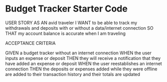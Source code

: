 # Budget Tracker Starter Code

USER STORY
AS AN avid traveler
I WANT to be able to track my withdrawals and deposits with or without a data/internet connection
SO THAT my account balance is accurate when I am traveling 

ACCEPTANCE CRITERIA

GIVEN a budget tracker without an internet connection
WHEN the user inputs an expense or deposit
THEN they will receive a notification that they have added an expense or deposit
WHEN the user reestablishes an internet connection
THEN the deposits or expenses added while they were offline are added to their transaction history and their totals are updated